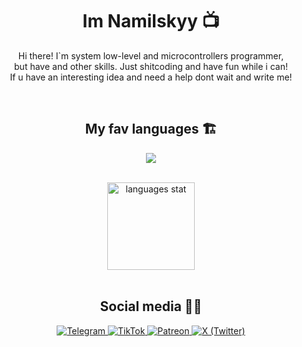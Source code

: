 <h1 align="center"> Im Namilskyy 📺️</h1>
<p align="center">
Hi there! I`m system low-level and microcontrollers programmer,<br> 
but have and other skills. Just shitcoding and have fun while i can! <br>
If u have an interesting idea and need a help dont wait and write me!
</p>

<br>

<h2 align = "center"> My fav languages 🏗️</h2>
<p align="center">
  <img src = "https://skillicons.dev/icons?i=md,c,cpp,rust,py,bash">
</p>
<br>
<div align="center">
  <img src="https://github-readme-stats.vercel.app/api/top-langs?username=nam4ik&hide=makefile,cmake,html,javascript,css,dockerfile,typescript&locale=en&hide_title=true&layout=compact&card_width=320&langs_count=6&theme=onedark&hide_border=true&order=2" height="140" alt="languages stat">
</div>

<br>
<h2 align = "center"> Social media 😶‍🌫️ </h2>

<div align = "center">
<a href="https://t.me/ArcaneDevStudio" target="_blank" rel="noopener noreferrer">
    <img src="https://img.shields.io/badge/Telegram-@ArcaneDevStudio-blue?style=flat-square&logo=telegram" alt="Telegram">
</a>

<a href="https://www.tiktok.com/@ArcaneDevStudio" target="_blank" rel="noopener noreferrer">
    <img src="https://img.shields.io/badge/TikTok-@ArcaneDevStudio-black?style=flat-square&logo=tiktok" alt="TikTok">
</a>

<a href="https://www.patreon.com/Nam4ik" target="_blank" rel="noopener noreferrer">
    <img src="https://img.shields.io/badge/Patreon-Nam4ik-orange?style=flat-square&logo=patreon" alt="Patreon">
</a>

<a href="https://twitter.com/ArcaneDevStud10" target="_blank" rel="noopener noreferrer">
    <img src="https://img.shields.io/badge/X-ArcaneDevStud10-lightblue?style=flat-square&logo=x" alt="X (Twitter)">
</a>
</div>



 
